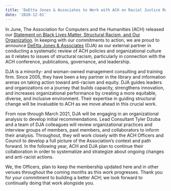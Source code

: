 ```yaml
---
title: 'DeEtta Jones & Associates to Work with ACH on Racial Justice Review'
date: '2020-12-01'
---
```

In June, The Association for Computers and the Humanities (ACH) released our [Statement on Black Lives Matter, Structural Racism, and Our Organization](https://ach.org/news/2020/06/ach-statement-on-black-lives-matter-structural-racism-and-our-organization/). In keeping with our commitments to action, we are proud to announce [DeEtta Jones &amp; Associates](https://www.deettajones.com) (DJA) as our external partner in conducting a systematic review of ACH policies and organizational culture as it relates to issues of structural racism, particularly in connection with the ACH conference, publications, governance, and leadership.

DJA is a minority- and woman-owned management consulting and training firm. Since 2005, they have been a key partner in the library and information arenas on taking action toward anti-racism and equity. DJA guides leaders and organizations on a journey that builds capacity, strengthens innovation, and increases organizational performance by creating a more equitable, diverse, and inclusive environment. Their expertise in guiding structural change will be invaluable to ACH as we move ahead in this crucial work.

From now through March 2021, DJA will be engaging in an organizational analysis to develop initial recommendations. Lead Consultant Tyler Dzuba and a team of DJA colleagues will review organizational practices and interview groups of members, past members, and collaborators to inform their analysis. Throughout, they will work closely with the ACH Officers and Council to develop a full picture of the Association’s context and path forward. In the following year, ACH and DJA plan to continue their collaboration in order to systematize and strategize about ongoing changes and anti-racist actions.

We, the Officers, plan to keep the membership updated here and in other venues throughout the coming months as this work progresses. Thank you for your commitment to building a better ACH; we look forward to continually doing that work alongside you.
